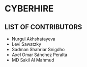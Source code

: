 # CYBERHIRE
## LIST OF CONTRIBUTORS
- Nurgul Akhshatayeva
- Levi Sawatzky
- Sadman Shahriar Snigdho
- Axel Omar Sánchez Peralta
- MD Sakil Al Mahmud
